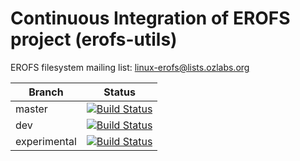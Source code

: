 Continuous Integration of EROFS project (erofs-utils)
================================================================

EROFS filesystem mailing list: [linux-erofs@lists.ozlabs.org](https://lists.ozlabs.org/listinfo/linux-erofs)

|Branch       |Status   |
|-------------|---------|
|master       | [![Build Status][travisMasterBadge]][travisLink]          |
|dev          | [![Build Status][travisDevBadge]][travisLink]             |
|experimental | [![Build Status][travisExperimentalBadge]][travisLink]    |

[travisMasterBadge]: https://travis-ci.org/erofs/erofs-utils-ci.svg?branch=master "Continuous Integration test suite"
[travisDevBadge]: https://travis-ci.org/erofs/erofs-utils-ci.svg?branch=dev "Continuous Integration test suite"
[travisExperimentalBadge]: https://travis-ci.org/erofs/erofs-utils-ci.svg?branch=experimental "Continuous Integration test suite"
[travisLink]: https://travis-ci.org/erofs/erofs-utils-ci/

